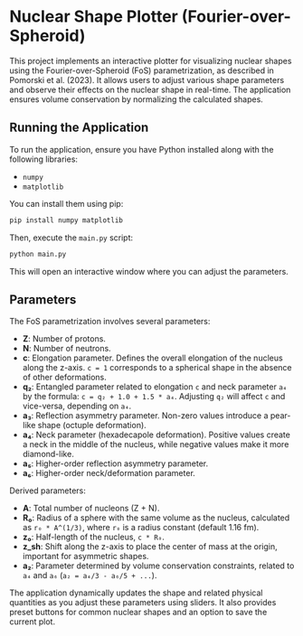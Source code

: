 # Nuclear Shape Plotter (Fourier-over-Spheroid)

This project implements an interactive plotter for visualizing nuclear shapes using the Fourier-over-Spheroid (FoS) parametrization, as described in Pomorski et al. (2023). It allows users to adjust various shape parameters and observe their effects on the nuclear shape in real-time. The application ensures volume conservation by normalizing the calculated shapes.

## Running the Application

To run the application, ensure you have Python installed along with the following libraries:
- `numpy`
- `matplotlib`

You can install them using pip:
```bash
pip install numpy matplotlib
```

Then, execute the `main.py` script:
```bash
python main.py
```

This will open an interactive window where you can adjust the parameters.

## Parameters

The FoS parametrization involves several parameters:

-   **Z**: Number of protons.
-   **N**: Number of neutrons.
-   **c**: Elongation parameter. Defines the overall elongation of the nucleus along the z-axis. `c = 1` corresponds to a spherical shape in the absence of other deformations.
-   **q₂**: Entangled parameter related to elongation `c` and neck parameter `a₄` by the formula: `c = q₂ + 1.0 + 1.5 * a₄`. Adjusting `q₂` will affect `c` and vice-versa, depending on `a₄`.
-   **a₃**: Reflection asymmetry parameter. Non-zero values introduce a pear-like shape (octuple deformation).
-   **a₄**: Neck parameter (hexadecapole deformation). Positive values create a neck in the middle of the nucleus, while negative values make it more diamond-like.
-   **a₅**: Higher-order reflection asymmetry parameter.
-   **a₆**: Higher-order neck/deformation parameter.

Derived parameters:
-   **A**: Total number of nucleons (Z + N).
-   **R₀**: Radius of a sphere with the same volume as the nucleus, calculated as `r₀ * A^(1/3)`, where `r₀` is a radius constant (default 1.16 fm).
-   **z₀**: Half-length of the nucleus, `c * R₀`.
-   **z_sh**: Shift along the z-axis to place the center of mass at the origin, important for asymmetric shapes.
-   **a₂**: Parameter determined by volume conservation constraints, related to `a₄` and `a₆` (`a₂ = a₄/3 - a₆/5 + ...`).

The application dynamically updates the shape and related physical quantities as you adjust these parameters using sliders. It also provides preset buttons for common nuclear shapes and an option to save the current plot.